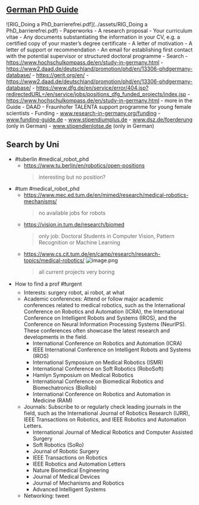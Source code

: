 ## [German PhD Guide](https://www.research-in-germany.org/en/your-goal/phd/find-your-phd-position.html)
![RIG_Doing a PhD_barrierefrei.pdf](../assets/RIG_Doing a PhD_barrierefrei.pdf)
	- Paperworks
		- A research proposal
		- Your curriculum vitae
		- Any documents substantiating the information in your CV, e.g. a certified copy of your master’s degree certificate
		- A letter of motivation
		- A letter of support or recommendation
		- An email for establishing first contact with the potential supervisor or structured doctoral programme
	- Search
		- https://www.hochschulkompass.de/en/study-in-germany.html
		- https://www2.daad.de/deutschland/promotion/phd/en/13306-phdgermany-database/
		- https://gerit.org/en/
		- https://www2.daad.de/deutschland/promotion/phd/en/13306-phdgermany-database/
		- https://www.dfg.de/en/service/error/404.jsp?redirectedURL=/en/service/jobs/positions_dfg_funded_projects/index.jsp
		- https://www.hochschulkompass.de/en/study-in-germany.html
		- more in the Guide
		- DAAD
		- Fraunhofer TALENTA support programme for young female scientists
	- Funding
		- www.research-in-germany.org/funding
		- www.funding-guide.de
		- www.stipendiumplus.de
		- www.dsz.de/foerderung (only in German)
		- www.stipendienlotse.de (only in German)
## Search by Uni
- #tuberlin #medical_robot_phd
	- https://www.tu.berlin/en/robotics/open-positions
	  > interesting but no position?
- #tum #medical_robot_phd
	- https://www.mec.ed.tum.de/en/mimed/research/medical-robotics-mechanisms/
	  > no available jobs for robots
	- https://vision.in.tum.de/research/biomed
	  > only job: Doctoral Students in Computer Vision, Pattern Recognition or Machine Learning
	- https://www.cs.cit.tum.de/en/camp/research/research-topics/medical-robotics/
	  ![image.png](../assets/image_1676971823281_0.png)
	  > all current projects very boring
- How to find a prof #❗️urgent
	- Interests: surgery robot, ai robot, at what
	- Academic conferences: Attend or follow major academic conferences related to medical robotics, such as the International Conference on Robotics and Automation (ICRA), the International Conference on Intelligent Robots and Systems (IROS), and the Conference on Neural Information Processing Systems (NeurIPS). These conferences often showcase the latest research and developments in the field.
		- International Conference on Robotics and Automation (ICRA)
		- IEEE International Conference on Intelligent Robots and Systems (IROS)
		- International Symposium on Medical Robotics (ISMR)
		- International Conference on Soft Robotics (RoboSoft)
		- Hamlyn Symposium on Medical Robotics
		- International Conference on Biomedical Robotics and Biomechatronics (BioRob)
		- International Conference on Robotics and Automation in Medicine (RAM)
	- Journals: Subscribe to or regularly check leading journals in the field, such as the International Journal of Robotics Research (IJRR), IEEE Transactions on Robotics, and IEEE Robotics and Automation Letters.
		- International Journal of Medical Robotics and Computer Assisted Surgery
		- Soft Robotics (SoRo)
		- Journal of Robotic Surgery
		- IEEE Transactions on Robotics
		- IEEE Robotics and Automation Letters
		- Nature Biomedical Engineering
		- Journal of Medical Devices
		- Journal of Mechanisms and Robotics
		- Advanced Intelligent Systems
	- Networking: tweet